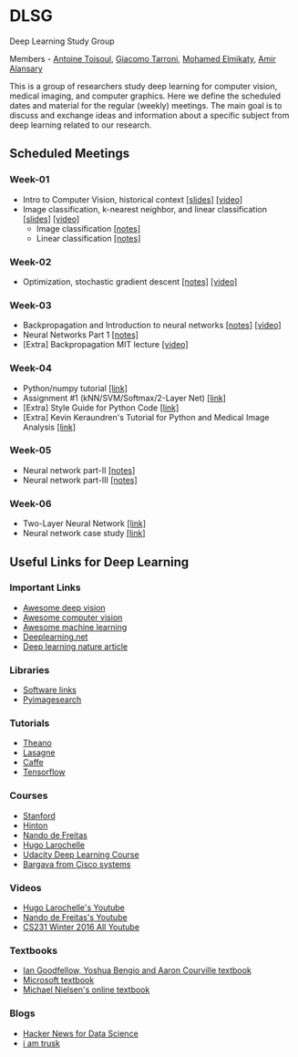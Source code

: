 # DLSG
Deep Learning Study Group

Members - [Antoine Toisoul](https://github.com/antoinetlc), [Giacomo Tarroni](https://github.com/gtarroni), [Mohamed Elmikaty](https://github.com/melmikaty), [Amir Alansary](https://github.com/amiralansary)

This is a group of researchers study deep learning for computer vision, medical imaging, and computer graphics. Here we define the scheduled dates and material for the regular (weekly) meetings. The main goal is to discuss and exchange ideas and information about a specific subject from deep learning related to our research.



## Scheduled Meetings

### Week-01
* Intro to Computer Vision, historical context [[slides]](http://cs231n.stanford.edu/slides/winter1516_lecture1.pdf) [[video]](https://youtu.be/2uiulzZxmGg?list=PLrZmhn8sSgye6ijhLzIIXiU9GNaIwbF8B)
* Image classification, k-nearest neighbor, and linear classification [[slides]](http://cs231n.stanford.edu/slides/winter1516_lecture2.pdf) [[video]](https://youtu.be/ngXbD21b4qk?list=PLrZmhn8sSgye6ijhLzIIXiU9GNaIwbF8B)
	* Image classification [[notes]](http://cs231n.github.io/classification/)
	* Linear classification [[notes]](http://cs231n.github.io/linear-classify/)

### Week-02
* Optimization, stochastic gradient descent [[notes]](http://cs231n.github.io/optimization-1) [[video]](https://youtu.be/i1gGsE66b5s?list=PLrZmhn8sSgye6ijhLzIIXiU9GNaIwbF8B)

### Week-03
* Backpropagation and Introduction to neural networks [[notes]](http://cs231n.github.io/optimization-2/) [[video]](https://www.youtube.com/watch?v=59Hbtz7XgjM&list=PLrZmhn8sSgye6ijhLzIIXiU9GNaIwbF8B&index=4)
* Neural Networks Part 1 [[notes]](http://cs231n.github.io/neural-networks-1/)
* [Extra] Backpropagation MIT lecture [[video]](https://www.youtube.com/watch?v=q0pm3BrIUFo)

### Week-04
* Python/numpy tutorial [[link]](http://cs231n.github.io/python-numpy-tutorial/)
* Assignment #1 (kNN/SVM/Softmax/2-Layer Net) [[link]](http://cs231n.github.io/assignments2016/assignment1/)
* [Extra] Style Guide for Python Code [[link]](https://www.python.org/dev/peps/pep-0008/)
* [Extra] Kevin Keraundren's Tutorial for Python and Medical Image Analysis [[link]](https://github.com/curiale/Medical-Image-Analysis-IPython-Tutorials)

### Week-05
* Neural network part-II [[notes]](http://cs231n.github.io/neural-networks-2/)
* Neural network part-III [[notes]](http://cs231n.github.io/neural-networks-3/)

### Week-06
* Two-Layer Neural Network [[link]](https://github.com/amiralansary/DLSG/blob/master/assignments/two_layer_net.ipynb)
* Neural network case study [[link]](http://cs231n.github.io/neural-networks-case-study/)

## Useful Links for Deep Learning 

### Important Links
+ [Awesome deep vision](https://github.com/kjw0612/awesome-deep-vision#understanding-cnn)
+ [Awesome computer vision](https://github.com/jbhuang0604/awesome-computer-vision)
+ [Awesome machine learning](https://github.com/josephmisiti/awesome-machine-learning)
+ [Deeplearning.net](http://deeplearning.net/)
+ [Deep learning nature article](http://www.nature.com/nature/journal/v521/n7553/full/nature14539.html)

### Libraries
+ [Software links](http://deeplearning.net/software_links/)
+ [Pyimagesearch](http://www.pyimagesearch.com/2016/06/27/my-top-9-favorite-python-deep-learning-libraries/)

### Tutorials
+ [Theano](http://deeplearning.net/software/theano/tutorial/)
+ [Lasagne](http://lasagne.readthedocs.io/en/latest/user/tutorial.html)
+ [Caffe](http://caffe.berkeleyvision.org/tutorial/)
+ [Tensorflow](https://www.tensorflow.org/versions/r0.9/tutorials/index.html)

### Courses
+ [Stanford](http://cs231n.stanford.edu/syllabus.html)
+ [Hinton](http://www.cs.toronto.edu/~hinton/csc2535/index.html)
+ [Nando de Freitas](https://www.cs.ox.ac.uk/people/nando.defreitas/machinelearning/)
+ [Hugo Larochelle](http://info.usherbrooke.ca/hlarochelle/neural_networks/content.html)
+ [Udacity Deep Learning Course](https://www.udacity.com/course/deep-learning--ud730)
+ [Bargava from Cisco systems](https://github.com/rouseguy/scipyUS2016_dl-image)

### Videos
+ [Hugo Larochelle's Youtube](https://www.youtube.com/playlist?list=PL6Xpj9I5qXYEcOhn7TqghAJ6NAPrNmUBH)
+ [Nando de Freitas's Youtube](https://www.youtube.com/playlist?list=PLjK8ddCbDMphIMSXn-w1IjyYpHU3DaUYw)
+ [CS231 Winter 2016 All Youtube](https://www.youtube.com/playlist?list=PLlJy-eBtNFt6EuMxFYRiNRS07MCWN5UIA)

### Textbooks
+ [Ian Goodfellow, Yoshua Bengio and Aaron Courville textbook](http://www.deeplearningbook.org/)
+ [Microsoft textbook](http://research.microsoft.com/pubs/209355/DeepLearning-NowPublishing-Vol7-SIG-039.pdf)
+ [Michael Nielsen's online textbook](http://neuralnetworksanddeeplearning.com/)

### Blogs
+ [Hacker News for Data Science](http://www.datatau.com/news)
+ [i am trusk](http://iamtrask.github.io/)
